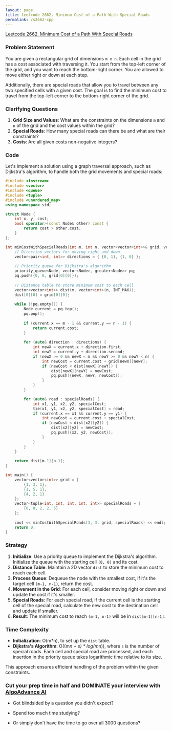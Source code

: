 ```yaml
---
layout: page
title: leetcode 2662. Minimum Cost of a Path With Special Roads
permalink: /s2662-cpp
---
```

[Leetcode 2662. Minimum Cost of a Path With Special Roads](https://algoadvance.github.io/algoadvance/l2662)
### Problem Statement

You are given a rectangular grid of dimensions `m x n`. Each cell in the grid has a cost associated with traversing it. You start from the top-left corner of the grid, and you want to reach the bottom-right corner. You are allowed to move either right or down at each step.

Additionally, there are special roads that allow you to travel between any two specified cells with a given cost. The goal is to find the minimum cost to travel from the top-left corner to the bottom-right corner of the grid.

### Clarifying Questions

1. **Grid Size and Values**: What are the constraints on the dimensions `m` and `n` of the grid and the cost values within the grid?
2. **Special Roads**: How many special roads can there be and what are their constraints?
3. **Costs**: Are all given costs non-negative integers?

### Code

Let's implement a solution using a graph traversal approach, such as Dijkstra's algorithm, to handle both the grid movements and special roads:

```cpp
#include <iostream>
#include <vector>
#include <queue>
#include <tuple>
#include <unordered_map>
using namespace std;

struct Node {
    int x, y, cost;
    bool operator>(const Node& other) const {
        return cost > other.cost;
    }
};

int minCostWithSpecialRoads(int m, int n, vector<vector<int>>& grid, vector<tuple<int, int, int, int, int>>& specialRoads) {
    // Direction vectors for moving right and down
    vector<pair<int, int>> directions = { {0, 1}, {1, 0} };
    
    // Priority queue for Dijkstra's algorithm
    priority_queue<Node, vector<Node>, greater<Node>> pq;
    pq.push({0, 0, grid[0][0]});
    
    // Distance table to store minimum cost to each cell
    vector<vector<int>> dist(m, vector<int>(n, INT_MAX));
    dist[0][0] = grid[0][0];
    
    while (!pq.empty()) {
        Node current = pq.top();
        pq.pop();
        
        if (current.x == m - 1 && current.y == n - 1) {
            return current.cost;
        }
        
        for (auto& direction : directions) {
            int newX = current.x + direction.first;
            int newY = current.y + direction.second;
            if (newX >= 0 && newX < m && newY >= 0 && newY < n) {
                int newCost = current.cost + grid[newX][newY];
                if (newCost < dist[newX][newY]) {
                    dist[newX][newY] = newCost;
                    pq.push({newX, newY, newCost});
                }
            }
        }

        for (auto& road : specialRoads) {
            int x1, y1, x2, y2, specialCost;
            tie(x1, y1, x2, y2, specialCost) = road;
            if (current.x == x1 && current.y == y1) {
                int newCost = current.cost + specialCost;
                if (newCost < dist[x2][y2]) {
                    dist[x2][y2] = newCost;
                    pq.push({x2, y2, newCost});
                }
            }
        }
    }
    
    return dist[m-1][n-1];
}

int main() {
    vector<vector<int>> grid = {
        {1, 3, 1},
        {1, 5, 1},
        {4, 2, 1}
    };
    vector<tuple<int, int, int, int, int>> specialRoads = {
        {0, 0, 2, 2, 5}
    };
    
    cout << minCostWithSpecialRoads(3, 3, grid, specialRoads) << endl; // Output should be the minimum cost to reach (2, 2)
    return 0;
}
```

### Strategy

1. **Initialize**: Use a priority queue to implement the Dijkstra's algorithm. Initialize the queue with the starting cell `(0, 0)` and its cost.
2. **Distance Table**: Maintain a 2D vector `dist` to store the minimum cost to reach each cell.
3. **Process Queue**: Dequeue the node with the smallest cost, if it's the target cell `(m-1, n-1)`, return the cost.
4. **Movement in the Grid**: For each cell, consider moving right or down and update the cost if it's smaller.
5. **Special Roads**: For each special road, if the current cell is the starting cell of the special road, calculate the new cost to the destination cell and update if smaller.
6. **Result**: The minimum cost to reach `(m-1, n-1)` will be in `dist[m-1][n-1]`.

### Time Complexity

- **Initialization**: O(m*n), to set up the `dist` table.
- **Dijkstra's Algorithm**: O((m*n + s) * log(m*n)), where `s` is the number of special roads. Each cell and special road are processed, and each insertion in the priority queue takes logarithmic time relative to its size.

This approach ensures efficient handling of the problem within the given constraints.


### Cut your prep time in half and DOMINATE your interview with [AlgoAdvance AI](https://algoAdvance.com)

- Got blindsided by a question you didn't expect?

- Spend too much time studying?

- Or simply don't have the time to go over all 3000 questions?

